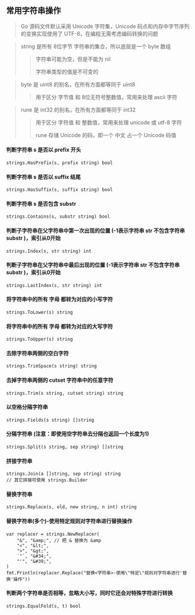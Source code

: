 
## 常用字符串操作
> Go 源码文件默认采用 Unicode 字符集，Unicode 码点和内存中字节序列的变换实现使用了 UTF-8，在编程无需考虑编码转换的问题

> string 是所有 8位字节 字符串的集合，所以底层是一个 byte 数组
> >
> > 字符串可能为空，但是不能为 nil
> >
> > 字符串类型的值是不可变的

> byte 是 uint8 的别名，在所有方面都等同于 uint8
> 
> > 用于区分 字节值 和 8位无符号整数值，常用来处理 ascii 字符

> rune 是 int32 的别名，在所有方面都等同于 int32
> 
> > 用于区分 字符值 和 整数值，常用来处理 unicode 或 utf-8 字符
> > 
> > rune 存储 Unicode 的码，即一个 中文 占一个 Unicode 码值
> > 

#### 判断字符串 s 是否以 prefix 开头
```
strings.HasPrefix(s, prefix string) bool
```

#### 判断字符串 s 是否以 suffix 结尾
```
strings.HasSuffix(s, suffix string) bool
```

#### 判断字符串 s 是否包含 substr
```
strings.Contains(s, substr string) bool
```

#### 判断子字符串在父字符串中第一次出现的位置 (-1表示字符串 str 不包含字符串 substr )，索引从0开始
```
strings.Index(s, str string) int
```

#### 判断子字符串在父字符串中最后出现的位置 (-1表示字符串 str 不包含字符串 substr )，索引从0开始
```
strings.LastIndex(s, str string) int
```

#### 将字符串中的所有 字母 都转为对应的小写字符
```
strings.ToLower(s) string
```

#### 将字符串中的所有 字母 都转为对应的大写字符
```
strings.ToUpper(s) string
```

#### 去除字符串两侧的空白字符
```
strings.TrimSpace(s string) string
```

#### 去掉字符串两侧的 cutset 字符串中的任意字符
```
strings.Trim(s string, cutset string) string
```

#### 以空格分隔字符串
```
strings.Fields(s string) []string
```

#### 分隔字符串 (注意：即使用空字符串去分隔也返回一个长度为1)
```
strings.Split(s string, sep string) []string
```

#### 拼接字符串 
```
strings.Join(a []string, sep string) string
// 其它拼接可使用 strings.Builder
```

#### 替换字符串
```
strings.Replace(s, old, new string, n int) string
```

#### 替换字符串(多个)-使用特定规则对字符串进行替换操作
```
var replacer = strings.NewReplacer(
    "&", "&amp;", // 把 & 替换为 &amp
    "<", "&lt;",
    ">", "&gt;",
    `"`, "&#34;",
    "'", "&#39;",
)
fmt.Println(replacer.Replace("替换<字符串>-使用\"特定\"规则对字符串进行'替换'操作"))
```

#### 判断两个字符串是否相等，忽略大小写，同时它还会对特殊字符进行转换
```
strings.EqualFold(s, t) bool
```
